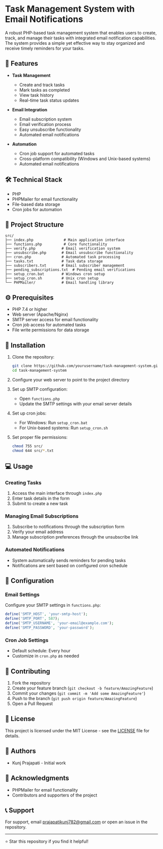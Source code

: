 # Task Management System with Email Notifications

A robust PHP-based task management system that enables users to create, track, and manage their tasks with integrated email notification capabilities. The system provides a simple yet effective way to stay organized and receive timely reminders for your tasks.

## 🌟 Features

- **Task Management**
  - Create and track tasks
  - Mark tasks as completed
  - View task history
  - Real-time task status updates

- **Email Integration**
  - Email subscription system
  - Email verification process
  - Easy unsubscribe functionality
  - Automated email notifications

- **Automation**
  - Cron job support for automated tasks
  - Cross-platform compatibility (Windows and Unix-based systems)
  - Automated email notifications

## 🛠️ Technical Stack

- PHP
- PHPMailer for email functionality
- File-based data storage
- Cron jobs for automation

## 📁 Project Structure

```
src/
├── index.php              # Main application interface
├── functions.php          # Core functionality
├── verify.php            # Email verification system
├── unsubscribe.php       # Email unsubscribe functionality
├── cron.php              # Automated task processing
├── tasks.txt             # Task data storage
├── subscribers.txt       # Email subscriber management
├── pending_subscriptions.txt  # Pending email verifications
├── setup_cron.bat        # Windows cron setup
├── setup_cron.sh         # Unix cron setup
└── PHPMailer/            # Email handling library
```

## ⚙️ Prerequisites

- PHP 7.4 or higher
- Web server (Apache/Nginx)
- SMTP server access for email functionality
- Cron job access for automated tasks
- File write permissions for data storage

## 🚀 Installation

1. Clone the repository:
   ```bash
   git clone https://github.com/yourusername/task-management-system.git
   cd task-management-system
   ```

2. Configure your web server to point to the project directory

3. Set up SMTP configuration:
   - Open `functions.php`
   - Update the SMTP settings with your email server details

4. Set up cron jobs:
   - For Windows: Run `setup_cron.bat`
   - For Unix-based systems: Run `setup_cron.sh`

5. Set proper file permissions:
   ```bash
   chmod 755 src/
   chmod 644 src/*.txt
   ```

## 💻 Usage

### Creating Tasks
1. Access the main interface through `index.php`
2. Enter task details in the form
3. Submit to create a new task

### Managing Email Subscriptions
1. Subscribe to notifications through the subscription form
2. Verify your email address
3. Manage subscription preferences through the unsubscribe link

### Automated Notifications
- System automatically sends reminders for pending tasks
- Notifications are sent based on configured cron schedule

## 🔧 Configuration

### Email Settings
Configure your SMTP settings in `functions.php`:
```php
define('SMTP_HOST', 'your-smtp-host');
define('SMTP_PORT', 587);
define('SMTP_USERNAME', 'your-email@example.com');
define('SMTP_PASSWORD', 'your-password');
```

### Cron Job Settings
- Default schedule: Every hour
- Customize in `cron.php` as needed

## 🤝 Contributing

1. Fork the repository
2. Create your feature branch (`git checkout -b feature/AmazingFeature`)
3. Commit your changes (`git commit -m 'Add some AmazingFeature'`)
4. Push to the branch (`git push origin feature/AmazingFeature`)
5. Open a Pull Request

## 📝 License

This project is licensed under the MIT License - see the [LICENSE](LICENSE) file for details.

## 👥 Authors

- Kunj Prajapati - Initial work

## 🙏 Acknowledgments

- PHPMailer for email functionality
- Contributors and supporters of the project

## 📞 Support

For support, email prajapatikunj782@gmail.com or open an issue in the repository.

---

⭐ Star this repository if you find it helpful! 
